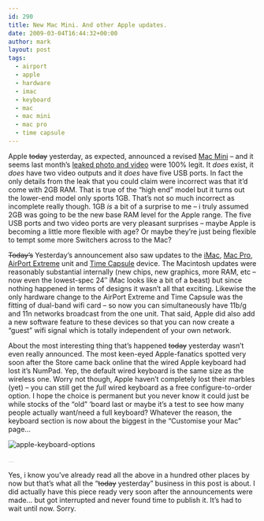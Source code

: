 ```yaml
---
id: 290
title: New Mac Mini. And other Apple updates.
date: 2009-03-04T16:44:32+00:00
author: mark
layout: post
tags:
  - airport
  - apple
  - hardware
  - imac
  - keyboard
  - mac
  - mac mini
  - mac pro
  - time capsule
---
```

Apple <span style="text-decoration: line-through;">today</span> yesterday, as expected, announced a revised [Mac Mini](http://www.apple.com/uk/macmini/) &#8211; and it seems last month&#8217;s [leaked photo and video](http://www.sallonoroff.co.uk/blog/2009/02/new-mac-mini/) were 100% legit. It _does_ exist, it _does_ have two video outputs and it _does_ have five USB ports. In fact the only details from the leak that you could claim were incorrect was that it&#8217;d come with 2GB RAM. That is true of the &#8220;high end&#8221; model but it turns out the lower-end model only sports 1GB. That&#8217;s not so much incorrect as incomplete really though. 1GB _is_ a bit of a surprise to me &#8211; i truly assumed 2GB was going to be the new base RAM level for the Apple range. The five USB ports and two video ports are very pleasant surprises &#8211; maybe Apple is becoming a little more flexible with age? Or maybe they&#8217;re just being flexible to tempt some more Switchers across to the Mac?

<span style="text-decoration: line-through;">Today&#8217;s</span> Yesterday&#8217;s announcement also saw updates to the [iMac](http://www.apple.com/uk/imac), [Mac Pro](http://www.apple.com/uk/macpro), [AirPort Extreme](http://www.apple.com/uk/airportextreme/) unit and [Time Capsule](http://www.apple.com/uk/timecapsule) device. The Macintosh updates were reasonably substantial internally (new chips, new graphics, more RAM, etc &#8211; now even the lowest-spec 24&#8243; iMac looks like a bit of a beast) but since nothing happened in terms of designs it wasn&#8217;t all that exciting. Likewise the only hardware change to the AirPort Extreme and Time Capsule was the fitting of dual-band wifi card &#8211; so now you can simultaneously have 11b/g and 11n networks broadcast from the one unit. That said, Apple did also add a new software feature to these devices so that you can now create a &#8220;guest&#8221; wifi signal which is totally independent of your own network.

About the most interesting thing that&#8217;s happened <span style="text-decoration: line-through;">today</span> yesterday wasn&#8217;t even really announced. The most keen-eyed Apple-fanatics spotted very soon after the Store came back online that the wired Apple keyboard had lost it&#8217;s NumPad. Yep, the default wired keyboard is the same size as the wireless one. Worry not though, Apple haven&#8217;t completely lost their marbles (yet) &#8211; you can still get the _full_ wired keyboard as a free configure-to-order option. I hope the choice is permanent but you never know it could just be while stocks of the &#8220;old&#8221; &#8216;board last or maybe it&#8217;s a test to see how many people actually want/need a full keyboard? Whatever the reason, the keyboard section is now about the biggest in the &#8220;Customise your Mac&#8221; page&#8230;

<img class="aligncenter size-full wp-image-296" title="apple-keyboard-options" src="/images/fromwp/2009/03/apple-keyboard-options.jpg" alt="apple-keyboard-options" width="623" height="375" srcset="/images/fromwp/2009/03/apple-keyboard-options.jpg 623w, /images/fromwp/2009/03/apple-keyboard-options-300x180.jpg 300w" sizes="(max-width: 623px) 100vw, 623px" />

<span style="color: #c0c0c0;">&#8230;</span>

Yes, i know you&#8217;ve already read all the above in a hundred other places by now but that&#8217;s what all the &#8220;<span style="text-decoration: line-through;">today</span> yesterday&#8221; business in this post is about. I did actually have this piece ready very soon after the announcements were made&#8230; but got interrupted and never found time to publish it. It&#8217;s had to wait until now. Sorry.